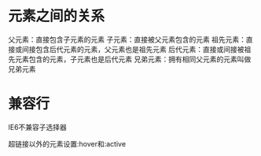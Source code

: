 # 元素之间的关系

父元素：直接包含子元素的元素
子元素：直接被父元素包含的元素
祖先元素：直接或间接包含后代元素的元素，父元素也是祖先元素
后代元素：直接或间接被祖先元素包含的元素，子元素也是后代元素
兄弟元素：拥有相同父元素的元素叫做兄弟元素

# 兼容行

IE6不兼容子选择器

超链接以外的元素设置:hover和:active